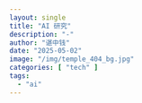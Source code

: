 ```yaml
---
layout: single
title: "AI 研究"
description: "-"
author: "谌中钱"
date: "2025-05-02"
image: "/img/temple_404_bg.jpg"
categories: [ "tech" ]
tags:
  - "ai"
---
```


<br />
<br />

<!-- @import "[TOC]" {cmd="toc" depthFrom=1 depthTo=6} -->

<!-- code_chunk_output -->



<!-- /code_chunk_output -->
